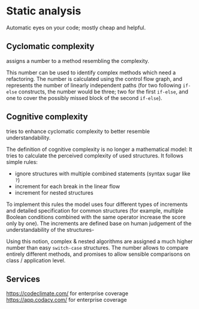 # Static analysis

Automatic eyes on your code; mostly cheap and helpful.

## Cyclomatic complexity

assigns a number to a method resembling the complexity.

This number can be used to identify complex methods which need a refactoring. The number is calculated using the control flow graph, and represents the number of linearly independent paths (for two following `if-else` constructs, the number would be three; two for the first `if-else`, and one to cover the possibly missed block of the second `if-else`).

## Cognitive complexity

tries to enhance cyclomatic complexity to better resemble understandability.

The definition of cognitive complexity is no longer a mathematical model: It tries to calculate the perceived complexity of used structures. It follows simple rules:

- ignore structures with multiple combined statements (syntax sugar like `?`)
- increment for each break in the linear flow
- increment for nested structures

To implement this rules the model uses four different types of increments and detailed specification for common structures (for example, multiple Boolean conditions combined with the same operator increase the score only by one). The increments are defined base on human judgement of the understandability of the structures-

Using this notion, complex & nested algorithms are assigned a much higher number than easy `switch-case` structures. The number allows to compare entirely different methods, and promises to allow sensible comparisons on class / application level.

## Services

https://codeclimate.com/ for enterprise coverage  
https://app.codacy.com/ for enterprise coverage  
